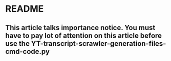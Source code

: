 # README
## This article talks importance notice. You must have to pay lot of attention on this article before use the YT-transcript-scrawler-generation-files-cmd-code.py

